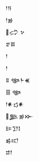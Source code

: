 <div class='block'>
<div class='line'>𒁹𒀀</div>
<div class='line'>𒁹𒂊</div>
<div class='line'>𒈤 𒆳</div>
<div class='line'>𒐐𒐋</div>
<div class='line'>𒁹</div>
<div class='line'>𒁹</div>
<div class='line'>𒐉 𒀲𒈨𒌍</div>
<div class='line'>𒑆 𒀲</div>
<div class='line'>𒁹𒀭𒌓𒀭</div>
<div class='line'>𒆥𒂊𒁍</div>
<div class='line'>𒄿𒋛𒋙</div>
<div class='line'>𒌗𒀊</div>
<div class='line'>𒄥</div>
</div>